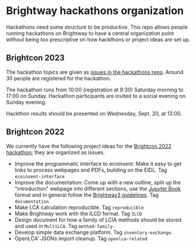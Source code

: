 # Brightway hackathons organization

Hackathons need some structure to be productive. This repo allows people running hackathons on Brightway to have a central organization point without being too prescriptive on how hackthons or project ideas are set up.

## Brightcon 2023

The hackathon topics are given as [issues in the hackathons repo](https://github.com/brightway-lca/hackathons/labels/brightcon2023). Around 30 people are registered for the hackathon.

The hackathon runs from 10:00 (registration at 9:30) Saturday morning to 17:00 on Sunday. Hackathon participants are invited to a social evening on Sunday evening.

Hackthon results should be presented on Wednesday, Sept. 20, at 13:00.

## Brightcon 2022

We currently have the following project ideas for the [Brightcon 2022 hackathon](https://2022.brightcon.link/hackathon); they are organized as issues.

* Improve the programmatic interface to ecoinvent: Make it easy to get links to process webpages and PDFs, building on the EIDL. Tag `ecoinvent-interface`
* Improve the documentation: Come up with a new outline, split up the "introduction" webpage into different sections, use the [Jupyter Book](https://github.com/brightway-lca/jupyter-book-brightway-documentation) format and in general follow the [Brightway3 guidelines](https://github.com/orgs/brightway-lca/projects/2). Tag `documentation`
* Make LCA calculation reproducible. Tag `reproducible`
* Make Brightway work with the ILCD format. Tag `ILCD`
* Design document for how a family of LCIA methods should be stored and used in `MultiLCA`. Tag `method-family`.
* Develop simple data exchange platform. Tag `inventory-exchange`.
* OpenLCA' JSONs import cleanup. Tag `openlca-related`
